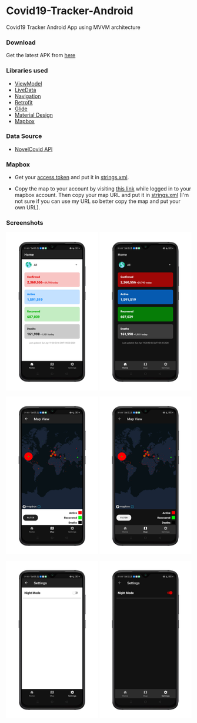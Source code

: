 # Covid19-Tracker-Android
Covid19 Tracker Android App using MVVM architecture

### Download
Get the latest APK from [here](https://github.com/ashar-7/Covid19-Tracker-Android/releases)

### Libraries used
* [ViewModel](https://developer.android.com/topic/libraries/architecture/viewmodel)
* [LiveData](https://developer.android.com/topic/libraries/architecture/livedata)
* [Navigation](https://developer.android.com/guide/navigation)
* [Retrofit](https://square.github.io/retrofit/) 
* [Glide](https://github.com/bumptech/glide)
* [Material Design](https://material.io/)
* [Mapbox](https://www.mapbox.com/)

### Data Source
* [NovelCovid API](https://corona.lmao.ninja/)

### Mapbox
* Get your [access token](https://docs.mapbox.com/android/maps/overview/#2-get-an-access-token) 
and put it in [strings.xml](/app/src/main/res/values/strings.xml).

* Copy the map to your account by visiting [this link](https://api.mapbox.com/styles/v1/ashar7/ck9314d9i168m1ioizsycq5b5.html?fresh=true&title=copy&access_token=pk.eyJ1IjoiYXNoYXI3IiwiYSI6ImNrOTc2bzhkeTBmY2kzZ3Rjd2Rxajg1OXUifQ.9_qVbFzRzsWEINf_FKsiIg)
while logged in to your mapbox account. Then copy your map URL and put it in [strings.xml](/app/src/main/res/values/strings.xml)
(I'm not sure if you can use my URL so better copy the map and put your own URL).

### Screenshots
<img src="screenshots/home_light.png" width=250/> <img src="screenshots/home_dark.png" width=250/>

<img src="screenshots/map_light.png" width=250/> <img src="screenshots/map_dark.png" width=250/>

<img src="screenshots/settings_light.png" width=250/> <img src="screenshots/settings_dark.png" width=250/>

